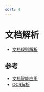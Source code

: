 ```yaml
---
sort: 4
---
```


# 文档解析


* [文档规则解析](https://kg-nlp.github.io/Algorithm-Project-Manual/文档解析/文档规则解析.html)


## 参考

* [文档智能应用
](https://github.com/PaddlePaddle/PaddleNLP/tree/develop/applications/document_intelligence)
* [OCR解析](https://github.com/PaddlePaddle/PaddleOCR/blob/release/2.6/README_ch.md)